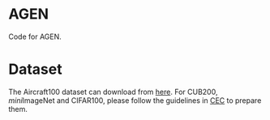 # AGEN
Code for AGEN.
# Dataset
The Aircraft100 dataset can download from [here](https://drive.google.com/file/d/12L3N-gJMp96ltGgmt92-O8htFqcLS57s/view?usp=sharing). For CUB200, *mini*ImageNet and CIFAR100, please follow the guidelines in [CEC](https://github.com/icoz69/CEC-CVPR2021) to prepare them.
